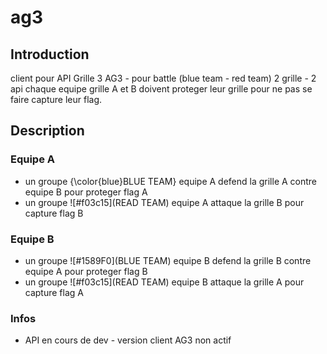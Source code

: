 # ag3

## Introduction

client pour API Grille 3 AG3 - pour battle (blue team - red team)
2 grille - 2 api
chaque equipe grille A et B doivent proteger leur grille pour ne pas se faire capture leur flag.

## Description 

### Equipe A

- un groupe {\color{blue}BLUE TEAM} equipe A defend la grille A contre equipe B pour proteger flag A
- un groupe ![#f03c15](READ TEAM) equipe A attaque la grille B pour capture flag B

### Equipe B

- un groupe ![#1589F0](BLUE TEAM) equipe B defend la grille B contre equipe A pour proteger flag B
- un groupe ![#f03c15](READ TEAM) equipe B attaque la grille A pour capture flag A


### Infos

- API en cours de dev - version client AG3 non actif
